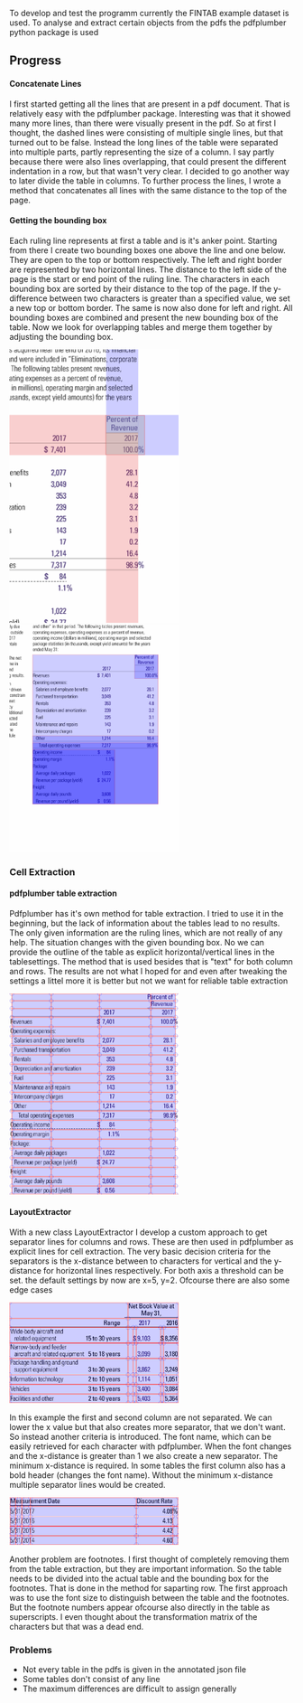 To develop and test the programm currently the FINTAB example dataset is used. To analyse and extract certain objects from the pdfs the pdfplumber python package is used

## Progress

#### Concatenate Lines
I first started getting all the lines that are present in a pdf document. That is relatively easy with the pdfplumber package. Interesting was that it showed many more lines, than there were visually present in the pdf. So at first I thought, the dashed lines were consisting of multiple single lines, but that turned out to be false. Instead the long lines of the table were separated into multiple parts, partly representing the size of a column. I say partly because there were also lines overlapping, that could present the different indentation in a row, but that wasn't very clear. I decided to go another way to later divide the table in columns.
To further process the lines, I wrote a method that concatenates all lines with the same distance to the top of the page.

#### Getting the bounding box
Each ruling line represents at first a table and is it's anker point. Starting from there I create two bounding boxes one above the line and one below. They are open to the top or bottom respectively. The left and right border are represented by two horizontal lines. The distance to the left side of the page is the start or end point of the ruling line.
The characters in each bounding box are sorted by their distance to the top of the page. If the y-difference between two characters is greater than a specified value, we set a new top or bottom border. The same is now also done for left and right. All bounding boxes are combined and present the new bounding box of the table. 
Now we look for overlapping tables and merge them together by adjusting the bounding box.

<img src="assets/find_bbox.png" title="Find bbox border (top, bottom, left, right)" alt="" width="300" />
<img src="assets/individual_bboxs.png" width="300" />

### Cell Extraction
#### pdfplumber table extraction
Pdfplumber has it's own method for table extraction. I tried to use it in the beginning, but the lack of information about the tables lead to no results. The only given information are the ruling lines, which are not really of any help.
The situation changes with the given bounding box. No we can provide the outline of the table as explicit horizontal/vertical lines in the tablesettings. The method that is used besides that is "text" for both column and rows. 
The results are not what I hoped for and even after tweaking the settings a littel more it is better but not we want for reliable table extraction

<img src="assets/pdfplumber_table_extraction.png" width="300" />

#### LayoutExtractor
With a new class LayoutExtractor I develop a custom approach to get separator lines for columns and rows. These are then used in pdfplumber as explicit lines for cell extraction.
The very basic decision criteria for the separators is the x-distance between to characters for vertical and the y-distance for horizontal lines respectively. For both axis a threshold can be set. the default settings by now are x=5, y=2. Ofcourse there are also some edge cases

<img src="assets/font_criteria.png" width="300" />

In this example the first and second column are not separated. We can lower the x value but that also creates more separator, that we don't want. So instead another criteria is introduced. The font name, which can be easily retrieved for each character with pdfplumber. When the font changes and the x-distance is greater than 1 we also create a new separator. The minimum x-distance is required. In some tables the first column also has a bold header (changes the font name). Without the minimum x-distance multiple separator lines would be created.

<img src="assets/font_criteria_exception.png" width="300" />

Another problem are footnotes. I first thought of completely removing them from the table extraction, but they are important information. So the table needs to be divided into the actual table and the bounding box for the footnotes. That is done in the method for saparting row. The first approach was to use the font size to distinguish between the table and the footnotes. But the footnote numbers appear ofcourse also directly in the table as superscripts. I even thought about the transformation matrix of the characters but that was a dead end.



### Problems
+ Not every table in the pdfs is given in the annotated json file
+ Some tables don't consist of any line
+ The maximum differences are difficult to assign generally
